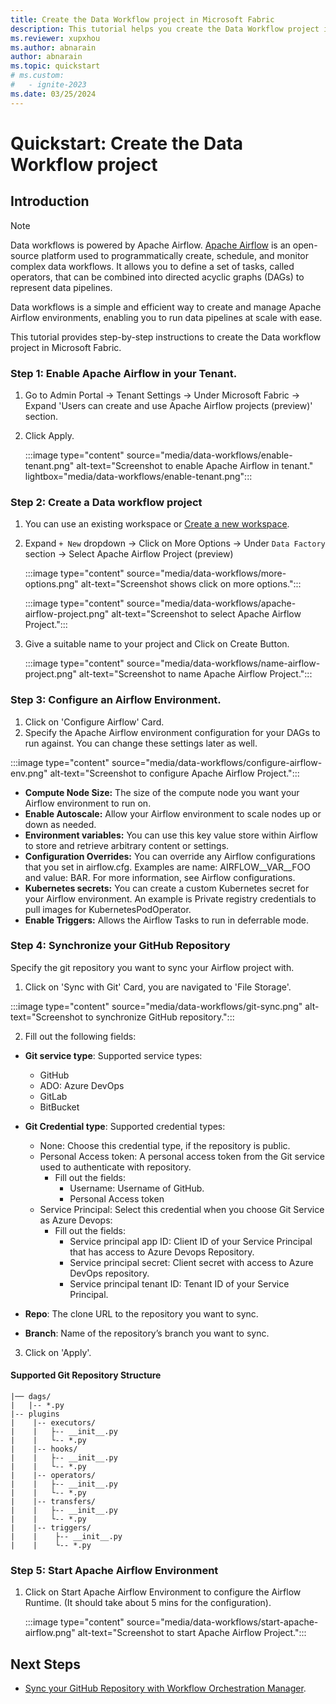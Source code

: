 ```yaml
---
title: Create the Data Workflow project in Microsoft Fabric
description: This tutorial helps you create the Data Workflow project in Microsoft Fabric.
ms.reviewer: xupxhou
ms.author: abnarain
author: abnarain
ms.topic: quickstart
# ms.custom:
#   - ignite-2023
ms.date: 03/25/2024
---
```


# Quickstart: Create the Data Workflow project

## Introduction

> [!NOTE]
> Data workflows is powered by Apache Airflow.
> [Apache Airflow](https://airflow.apache.org/) is an open-source platform used to programmatically create, schedule, and monitor complex data workflows. It allows you to define a set of tasks, called operators, that can be combined into directed acyclic graphs (DAGs) to represent data pipelines.

Data workflows is a simple and efficient way to create and manage Apache Airflow environments, enabling you to run data pipelines at scale with ease.

This tutorial provides step-by-step instructions to create the Data workflow project in Microsoft Fabric.

### Step 1: Enable Apache Airflow in your Tenant.

1. Go to Admin Portal -> Tenant Settings -> Under Microsoft Fabric -> Expand 'Users can create and use Apache Airflow projects (preview)' section.
2. Click Apply.

   :::image type="content" source="media/data-workflows/enable-tenant.png" alt-text="Screenshot to enable Apache Airflow in tenant." lightbox="media/data-workflows/enable-tenant.png":::

### Step 2: Create a Data workflow project

1. You can use an existing workspace or [Create a new workspace](../get-started/create-workspaces.md).
2. Expand `+ New` dropdown -> Click on More Options -> Under `Data Factory` section -> Select Apache Airflow Project (preview)

   :::image type="content" source="media/data-workflows/more-options.png" alt-text="Screenshot shows click on more options.":::

   :::image type="content" source="media/data-workflows/apache-airflow-project.png" alt-text="Screenshot to select Apache Airflow Project.":::

3. Give a suitable name to your project and Click on Create Button.

   :::image type="content" source="media/data-workflows/name-airflow-project.png" alt-text="Screenshot to name Apache Airflow Project.":::

### Step 3: Configure an Airflow Environment.

1. Click on 'Configure Airflow' Card.
2. Specify the Apache Airflow environment configuration for your DAGs to run against. You can change these settings later as well.

:::image type="content" source="media/data-workflows/configure-airflow-env.png" alt-text="Screenshot to configure Apache Airflow Project.":::

* <strong>Compute Node Size:</strong> The size of the compute node you want your Airflow environment to run on.
* <strong>Enable Autoscale:</strong> Allow your Airflow environment to scale nodes up or down as needed.
* <strong>Environment variables:</strong> You can use this key value store within Airflow to store and retrieve arbitrary content or settings.
* <strong>Configuration Overrides:</strong> You can override any Airflow configurations that you set in airflow.cfg. Examples are name: AIRFLOW__VAR__FOO and value: BAR. For more information, see Airflow configurations.
* <strong>Kubernetes secrets:</strong> You can create a custom Kubernetes secret for your Airflow environment. An example is Private registry credentials to pull images for KubernetesPodOperator.
* <strong>Enable Triggers:</strong> Allows the Airflow Tasks to run in deferrable mode.


### Step 4: Synchronize your GitHub Repository

Specify the git repository you want to sync your Airflow project with.

1. Click on 'Sync with Git' Card, you are navigated to 'File Storage'.

:::image type="content" source="media/data-workflows/git-sync.png" alt-text="Screenshot to synchronize GitHub repository.":::

2. Fill out the following fields:

* <strong>Git service type</strong>: Supported service types:
    * GitHub
    * ADO: Azure DevOps
    * GitLab
    * BitBucket

* <strong>Git Credential type</strong>: Supported credential types:
    * None: Choose this credential type, if the repository is public.
    * Personal Access token: A personal access token from the Git service used to authenticate with repository.
      * Fill out the fields:
         * Username: Username of GitHub.
         * Personal Access token
    * Service Principal: Select this credential when you choose Git Service as Azure Devops:
        * Fill out the fields:
            * Service principal app ID: Client ID of your Service Principal that has access to Azure Devops Repository.
            * Service principal secret: Client secret with access to Azure DevOps repository.
            * Service principal tenant ID: Tenant ID of your Service Principal.

* <strong>Repo</strong>: The clone URL to the repository you want to sync.
* <strong>Branch</strong>: Name of the repository’s branch you want to sync.

3. Click on 'Apply'.

#### Supported Git Repository Structure

```
|── dags/
|   |-- *.py
|-- plugins
|    |-- executors/
|    |   ├-- __init__.py
|    |   └-- *.py
|    |-- hooks/
|    |   ├-- __init__.py
|    |   └-- *.py
|    |-- operators/
|    |   ├-- __init__.py
|    |   └-- *.py
|    |-- transfers/
|    |   ├-- __init__.py
|    |   └-- *.py
|    |-- triggers/
|    |    ├-- __init__.py
|    |    └-- *.py
```

### Step 5: Start Apache Airflow Environment

1. Click on Start Apache Airflow Environment to configure the Airflow Runtime. (It should take about 5 mins for the configuration).

   :::image type="content" source="media/data-workflows/start-apache-airflow.png" alt-text="Screenshot to start Apache Airflow Project.":::

## Next Steps

* [Sync your GitHub Repository with Workflow Orchestration Manager]().
